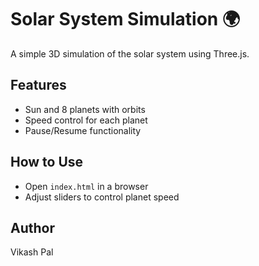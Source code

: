 # Solar System Simulation 🌍

A simple 3D simulation of the solar system using Three.js.

## Features
- Sun and 8 planets with orbits
- Speed control for each planet
- Pause/Resume functionality

## How to Use
- Open `index.html` in a browser
- Adjust sliders to control planet speed

## Author
Vikash Pal
